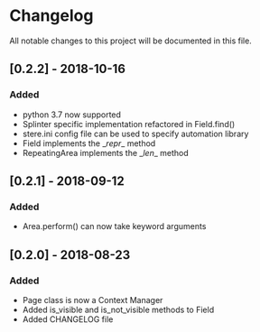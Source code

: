 # Changelog
All notable changes to this project will be documented in this file.

## [0.2.2] - 2018-10-16
### Added
- python 3.7 now supported
- Splinter specific implementation refactored in Field.find()
- stere.ini config file can be used to specify automation library
- Field implements the \__repr__ method
- RepeatingArea implements the \__len__ method

## [0.2.1] - 2018-09-12
### Added
- Area.perform() can now take keyword arguments

## [0.2.0] - 2018-08-23
### Added
- Page class is now a Context Manager
- Added is_visible and is_not_visible methods to Field
- Added CHANGELOG file

